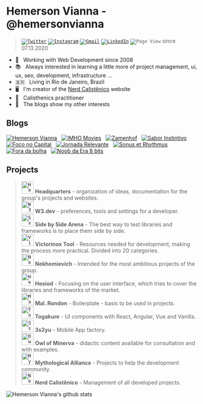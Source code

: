 # Hemerson Vianna - @hemersonvianna

 > <code>[![Twitter](https://img.shields.io/badge/-Twitter-lightskyblue?logo=Twitter&logoColor=white)](https://twitter.com/hemersonvianna)</code>&nbsp;<code>[![Instagram](https://img.shields.io/badge/-Instagram-steelblue?logo=Instagram&logoColor=white)](https://instagram.com/hemerson.vianna)</code>&nbsp;<code>[![Gmail](https://img.shields.io/badge/-Gmail-c14438?logo=Gmail&logoColor=white)](mailto:hemerson.lourenco@gmail.com)</code>&nbsp;<code>[![LinkedIn](https://img.shields.io/badge/-Linkedin-blue?logo=Linkedin&logoColor=white)](https://www.linkedin.com/in/hemersonvianna)</code>&nbsp;<code>![Page View](https://visitor-badge.glitch.me/badge?page_id=hemersonvianna.visitor-badge)</code> since 07.13.2020

- 🧭 &nbsp; Working with Web Development since 2008
- 📚 &nbsp; Always interested in learning a little more of project management, ui, ux, seo, development, infrastructure ...
- 🇧🇷 &nbsp; Living in Rio de Janeiro, Brazil
- 🖥 &nbsp; I'm creator of the [Nerd Calistênico](https://nerdcalistenico.com.br) website
- 🏃 &nbsp; Calisthenics practitioner
- 🚦 &nbsp; The blogs show my other interests

## Blogs

[![Hemerson Vianna](https://img.shields.io/badge/-💻%20Hemerson%20Vianna-purple?logoColor=white)](https://nerdcalistenico.com.br/hemersonvianna/) &nbsp; [![IMHO Movies](https://img.shields.io/badge/-🎥%20IMHO%20Movies-brown?logoColor=white)](https://nerdcalistenico.com.br/imhomovies/) &nbsp; [![Zamenhof](https://img.shields.io/badge/-📚%20Zamenhof-darkblue?logoColor=white)](https://nerdcalistenico.com.br/zamenhof/) &nbsp; [![Sabor Instintivo](https://img.shields.io/badge/-🍲%20Sabor%20Instintivo-palegoldenrod?logoColor=white)](https://nerdcalistenico.com.br/saborinstintivo/) &nbsp; [![Foco no Capital](https://img.shields.io/badge/-📊%20Foco%20no%20Capital-darkgreen?logoColor=white)](https://nerdcalistenico.com.br/foconocapital/) &nbsp; [![Jornada Relevante](https://img.shields.io/badge/-✈️%20Jornada%20Relevante-darkgoldenrod?logoColor=white)](https://nerdcalistenico.com.br/jornadarelevante/) &nbsp; [![Sonus et Rhythmus](https://img.shields.io/badge/-🎶%20Sonus%20et%20Rhythmus-darkpurple?logoColor=white)](https://nerdcalistenico.com.br/sonusetrhythmus/) &nbsp; [![Fora da bolha](https://img.shields.io/badge/-🌎%20Fora%20da%20bolha-grey?logoColor=white)](https://nerdcalistenico.com.br/foradabolha/) &nbsp; [![Noob da Era 8 bits](https://img.shields.io/badge/-🎮%20Noob%20da%20Era%208%20bits-lightseagreen?logoColor=white)](https://nerdcalistenico.com.br/noobdaera8bits/)

## Projects

> <code><a href="https://github.com/hdquarters"><img width="32" height="32" src="https://avatars2.githubusercontent.com/u/13304511" alt="Headquarters" /></a></code></code> **Headquarters** - organization of ideas, documentation for the group's projects and websites.<br>
> <code><a href="https://github.com/w3dotdev"><img width="32" height="32" src="https://avatars0.githubusercontent.com/u/16153633" alt="W3 .dev" /></a></code> **W3.dev** - preferences, tools and settings for a developer.<br>
> <code><a href="https://github.com/sxsarena"><img width="32" height="32" src="https://avatars1.githubusercontent.com/u/20724046" alt="SxS Arena" /></a></code> **Side by Side Arena** - The best way to test libraries and frameworks is to place them side by side.<br>
> <code><a href="https://github.com/vxtool"><img width="32" height="32" src="https://avatars0.githubusercontent.com/u/26970146" alt="Victorinox" /></a></code> **Victorinox Tool**  - Resources needed for development, making the process more practical. Divided into 20 categories.<br>
> <code><a href="https://github.com/nvich"><img width="32" height="32" src="https://avatars2.githubusercontent.com/u/27102369" alt="Nekhemievich" /></a></code> **Nekhemievich** - Intended for the most ambitious projects of the group.<br>
> <code><a href="https://github.com/hesiod3c"><img width="32" height="32" src="https://avatars3.githubusercontent.com/u/30731635" alt="Hesiod and " /></a></code> **Hesiod** - Focusing on the user interface, which tries to cover the libraries and frameworks of the market.<br>
> <code><a href="https://github.com/malrondon"><img width="32" height="32" src="https://avatars2.githubusercontent.com/u/49529560" alt="Mal. Rondon" /></a></code> **Mal. Rondon** - Boilerplate - basis to be used in projects.<br>
> <code><a href="https://github.com/tgkr"><img width="32" height="32" src="https://avatars2.githubusercontent.com/u/55669171" alt="Togakure" /></a></code> **Togakure** - UI components with React, Angular, Vue and Vanilla.<br>
> <code><a href="https://github.com/3s2yu"><img width="32" height="32" src="https://avatars2.githubusercontent.com/u/55886185" alt="3s2yu" /></a></code> **3s2yu** - Mobile App factory.<br>
> <code><a href="https://github.com/o2minerva"><img width="32" height="32" src="https://avatars1.githubusercontent.com/u/61127091" alt="Owl of Minerva" /></a></code> **Owl of Minerva** - didactic content available for consultation and with examples.<br>
> <code><a href="https://github.com/allmyths"><img width="32" height="32" src="https://avatars2.githubusercontent.com/u/67839590" alt="Mythological Alliance" /></a></code> **Mythological Alliance** - Projects to help the development community.<br>
> <code><a href="https://github.com/nerdcalistenico"><img width="32" height="32" src="https://avatars3.githubusercontent.com/u/68088436" alt="Nerd Calistênico" /></a></code> **Nerd Calistênico** - Management of all developed projects.<br>

![Hemerson Vianna's github stats](https://github-readme-stats.vercel.app/api?username=hemersonvianna&hide=[%22stars%22]&hide_border=true&hide_rank=true)
